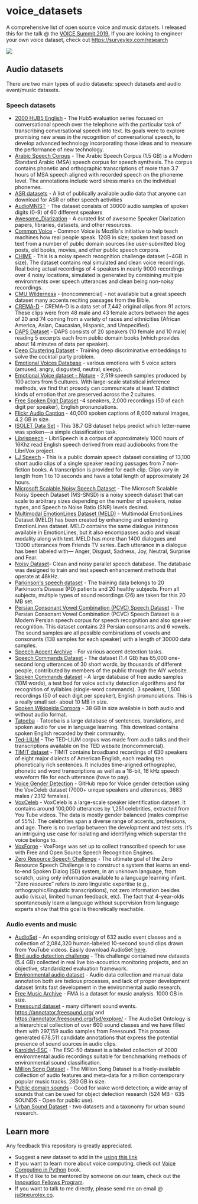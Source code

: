 # voice_datasets
A comprehensive list of open source voice and music datasets. I released this for the talk @ the [VOICE Summit 2019.](https://github.com/jim-schwoebel/voice_gender_detection) If you are looking to engineer your own voice dataset, check out https://surveylex.com/research

![](https://media.giphy.com/media/3o6ozifkiTecWsJOFO/giphy.gif)

## Audio datasets 
There are two main types of audio datasets: speech datasets and audio event/music datasets. 

### Speech datasets 
* [2000 HUB5 English](https://catalog.ldc.upenn.edu/LDC2002T43) - The Hub5 evaluation series focused on conversational speech over the telephone with the particular task of transcribing conversational speech into text. Its goals were to explore promising new areas in the recognition of conversational speech, to develop advanced technology incorporating those ideas and to measure the performance of new technology.
* [Arabic Speech Corpus](http://en.arabicspeechcorpus.com/) - The Arabic Speech Corpus (1.5 GB) is a Modern Standard Arabic (MSA) speech corpus for speech synthesis. The corpus contains phonetic and orthographic transcriptions of more than 3.7 hours of MSA speech aligned with recorded speech on the phoneme level. The annotations include word stress marks on the individual phonemes. 
* [ASR datasets](https://github.com/robmsmt/ASR_Audio_Data_Links) - A list of publically available audio data that anyone can download for ASR or other speech activities
* [AudioMNIST](https://github.com/soerenab/AudioMNIST) - The dataset consists of 30000 audio samples of spoken digits (0-9) of 60 different speakers
* [Awesome_Diarization](https://github.com/jim-schwoebel/awesome-diarization) - A curated list of awesome Speaker Diarization papers, libraries, datasets, and other resources. 
* [Common Voice](https://voice.mozilla.org/) - Common Voice is Mozilla's initiative to help teach machines how real people speak. 12GB in size; spoken text based on text from a number of public domain sources like user-submitted blog posts, old books, movies, and other public speech corpora.
* [CHIME](https://archive.org/details/chime-home) - This is a noisy speech recognition challenge dataset (~4GB in size). The dataset contains real simulated and clean voice recordings. Real being actual recordings of 4 speakers in nearly 9000 recordings over 4 noisy locations, simulated is generated by combining multiple environments over speech utterances and clean being non-noisy recordings. 
* [CMU Wilderness](http://festvox.org/cmu_wilderness/) - (noncommercial) - not available but a great speech dataset many accents reciting passages from the Bible.
* [CREMA-D](https://github.com/CheyneyComputerScience/CREMA-D) - CREMA-D is a data set of 7,442 original clips from 91 actors. These clips were from 48 male and 43 female actors between the ages of 20 and 74 coming from a variety of races and ethnicities (African America, Asian, Caucasian, Hispanic, and Unspecified).
* [DAPS Dataset](https://archive.org/details/daps_dataset) - DAPS consists of 20 speakers (10 female and 10 male) reading 5 excerpts each from public domain books (which provides about 14 minutes of data per speaker). 
* [Deep Clustering Dataset](https://www.merl.com/demos/deep-clustering) - Training deep discriminative embeddings to solve the cocktail party problem.
* [Emotional Voices Database](https://github.com/numediart/EmoV-DB) - various emotions with 5 voice actors (amused, angry, disgusted, neutral, sleepy).
* [Emotional Voice dataset - Nature](https://www.nature.com/articles/s41562-019-0533-6) -  2,519 speech samples produced by 100 actors from 5 cultures. With large-scale statistical inference methods, we find that prosody can communicate at least 12 distinct kinds of emotion that are preserved across the 2 cultures. 
* [Free Spoken Digit Dataset](https://github.com/Jakobovski/free-spoken-digit-dataset) -4 speakers, 2,000 recordings (50 of each digit per speaker), English pronunciations.
* [Flickr Audio Caption](https://groups.csail.mit.edu/sls/downloads/flickraudio/) - 40,000 spoken captions of 8,000 natural images, 4.2 GB in size.
* [ISOLET Data Set](https://data.world/uci/isolet) - This 38.7 GB dataset helps predict which letter-name was spoken — a simple classification task.
* [Librispeech](https://www.openslr.org/12) - LibriSpeech is a corpus of approximately 1000 hours of 16Khz read English speech derived from read audiobooks from the LibriVox project.
* [LJ Speech](https://keithito.com/LJ-Speech-Dataset/) - This is a public domain speech dataset consisting of 13,100 short audio clips of a single speaker reading passages from 7 non-fiction books. A transcription is provided for each clip. Clips vary in length from 1 to 10 seconds and have a total length of approximately 24 hours.
* [Microsoft Scalable Noisy Speech Dataset](https://github.com/microsoft/MS-SNSD) - The Microsoft Scalable Noisy Speech Dataset (MS-SNSD) is a noisy speech dataset that can scale to arbitrary sizes depending on the number of speakers, noise types, and Speech to Noise Ratio (SNR) levels desired.
* [Multimodal EmotionLines Dataset (MELD)](https://github.com/SenticNet/MELD) - Multimodal EmotionLines Dataset (MELD) has been created by enhancing and extending EmotionLines dataset. MELD contains the same dialogue instances available in EmotionLines, but it also encompasses audio and visual modality along with text. MELD has more than 1400 dialogues and 13000 utterances from Friends TV series. Each utterance in a dialogue has been labeled with— Anger, Disgust, Sadness, Joy, Neutral, Surprise and Fear. 
* [Noisy Dataset](https://datashare.is.ed.ac.uk/handle/10283/2791)- Clean and noisy parallel speech database. The database was designed to train and test speech enhancement methods that operate at 48kHz. 
* [Parkinson's speech dataset](https://archive.ics.uci.edu/ml/datasets/Parkinson+Speech+Dataset+with++Multiple+Types+of+Sound+Recordings) - The training data belongs to 20 Parkinson’s Disease (PD) patients and 20 healthy subjects. From all subjects, multiple types of sound recordings (26) are taken for this 20 MB set.
* [Persian Consonant Vowel Combination (PCVC) Speech Dataset](https://github.com/S-Malek/PCVC) - The Persian Consonant Vowel Combination (PCVC) Speech Dataset is a Modern Persian speech corpus for speech recognition and also speaker recognition. This dataset contains 23 Persian consonants and 6 vowels. The sound samples are all possible combinations of vowels and consonants (138 samples for each speaker) with a length of 30000 data samples.
* [Speech Accent Archive](https://www.kaggle.com/rtatman/speech-accent-archive/version/1) - For various accent detection tasks.
* [Speech Commands Dataset](http://ai.googleblog.com/2017/08/launching-speech-commands-dataset.html) - The dataset (1.4 GB) has 65,000 one-second long utterances of 30 short words, by thousands of different people, contributed by members of the public through the AIY website.
* [Spoken Commands dataset](https://github.com/JohannesBuchner/spoken-command-recognition) - A large database of free audio samples (10M words), a test bed for voice activity detection algorithms and for recognition of syllables (single-word commands). 3 speakers, 1,500 recordings (50 of each digit per speaker), English pronunciations. This is a really small set- about 10 MB in size.
* [Spoken Wikipeida Corpora](https://nats.gitlab.io/swc/) - 38 GB in size available in both audio and without audio format.
* [Tatoeba](https://tatoeba.org/eng/downloads) - Tatoeba is a large database of sentences, translations, and spoken audio for use in language learning. This download contains spoken English recorded by their community.
* [Ted-LIUM](https://www.openslr.org/51/) - The TED-LIUM corpus was made from audio talks and their transcriptions available on the TED website (noncommercial).
* [TIMIT dataset](https://catalog.ldc.upenn.edu/LDC93S1) - TIMIT contains broadband recordings of 630 speakers of eight major dialects of American English, each reading ten phonetically rich sentences. It includes time-aligned orthographic, phonetic and word transcriptions as well as a 16-bit, 16 kHz speech waveform file for each utterance (have to pay).
* [Voice Gender Detection](https://github.com/jim-schwoebel/voice_gender_detection) - GitHub repo for Voice gender detection using the VoxCeleb dataset (7000+ unique speakers and utterances, 3683 males / 2312 females).
* [VoxCeleb](https://github.com/andabi/voice-vector) - VoxCeleb is a large-scale speaker identification dataset. It contains around 100,000 utterances by 1,251 celebrities, extracted from You Tube videos. The data is mostly gender balanced (males comprise of 55%). The celebrities span a diverse range of accents, professions, and age. There is no overlap between the development and test sets. It’s an intriguing use case for isolating and identifying which superstar the voice belongs to.
* [VoxForge](http://www.repository.voxforge1.org/downloads/SpeechCorpus/Trunk/) - VoxForge was set up to collect transcribed speech for use with Free and Open Source Speech Recognition Engines.
* [Zero Resource Speech Challenge](https://github.com/bootphon/zerospeech2017) - The ultimate goal of the Zero Resource Speech Challenge is to construct a system that learns an end-to-end Spoken Dialog (SD) system, in an unknown language, from scratch, using only information available to a language learning infant. “Zero resource” refers to zero linguistic expertise (e.g., orthographic/linguistic transcriptions), not zero information besides audio (visual, limited human feedback, etc). The fact that 4-year-olds spontaneously learn a language without supervision from language experts show that this goal is theoretically reachable.

### Audio events and music 
* [AudioSet](https://research.google.com/audioset/) - An expanding ontology of 632 audio event classes and a collection of 2,084,320 human-labeled 10-second sound clips drawn from YouTube videos. Easily download AudioSet [here](https://github.com/jim-schwoebel/download_audioset).
* [Bird audio detection challenge](http://machine-listening.eecs.qmul.ac.uk/bird-audio-detection-challenge/) -  This challenge contained new datasets (5.4 GB) collected in real live bio-acoustics monitoring projects, and an objective, standardized evaluation framework.
* [Environmental audio dataset](http://www.cs.tut.fi/~heittolt/datasets) - Audio data collection and manual data annotation both are tedious processes, and lack of proper development dataset limits fast development in the environmental audio research.
* [Free Music Archive](https://github.com/mdeff/fma) - FMA is a dataset for music analysis. 1000 GB in size.
* [Freesound dataset](https://www.kaggle.com/c/freesound-audio-tagging-2019/data) - many different sound events. https://annotator.freesound.org/ and https://annotator.freesound.org/fsd/explore/ - The AudioSet Ontology is a hierarchical collection of over 600 sound classes and we have filled them with 297,159 audio samples from Freesound. This process generated 678,511 candidate annotations that express the potential presence of sound sources in audio clips.
* [Karoldvl-ESC](https://github.com/karoldvl/ESC-50) - The ESC-50 dataset is a labeled collection of 2000 environmental audio recordings suitable for benchmarking methods of environmental sound classification.
* [Million Song Dataset](https://labrosa.ee.columbia.edu/millionsong/) - The Million Song Dataset is a freely-available collection of audio features and meta-data for a million contemporary popular music tracks. 280 GB in size.
* [Public domain sounds](http://pdsounds.tuxfamily.org/) - Good for wake word detection; a wide array of sounds that can be used for object detection research (524 MB - 635 SOUNDS - Open for public use). 
* [Urban Sound Dataset](https://urbansounddataset.weebly.com/) - two datasets and a taxonomy for urban sound research.

## Learn more
Any feedback this repository is greatly appreciated. 

* Suggest a new dataset to add in the [using this link](https://github.com/jim-schwoebel/voice_datasets/issues/new)
* If you want to learn more about voice computing, check out [Voice Computing in Python](https://github.com/jim-schwoebel/voicebook) book.
* If you'd like to be mentored by someone on our team, check out the [Innovation Fellows Program](http://neurolex.ai/research).
* If you want to talk to me directly, please send me an email @ js@neurolex.co. 
